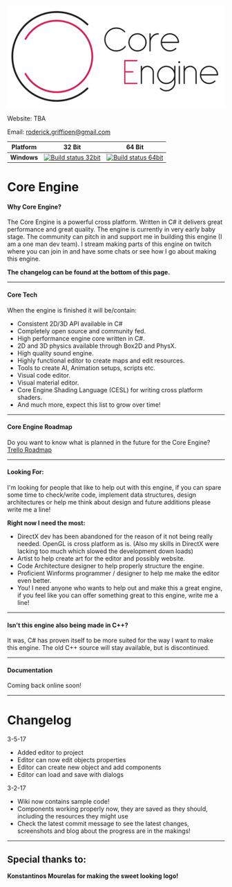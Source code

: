 ![Core Logo](Images/CoreLogoSide_HD_Dark_Resized.png)

Website: TBA

Email: roderick.griffioen@gmail.com

| **Platform** | **32 Bit** | **64 Bit** |
|---|---|---|
|**Windows**         |[![Build status 32bit](https://ci.appveyor.com/api/projects/status/waje6rhqdkm8dkkn?svg=true)](https://ci.appveyor.com/project/Pitj3/core-cs) |[![Build status 64bit](https://ci.appveyor.com/api/projects/status/waje6rhqdkm8dkkn?svg=true)](https://ci.appveyor.com/project/Pitj3/core-cs) |

# Core Engine
#### Why Core Engine?

The Core Engine is a powerful cross platform. Written in C# it delivers great performance and great quality.
The engine is currently in very early baby stage. The community can pitch in and support me in building this engine (I am a one man dev team).
I stream making parts of this engine on twitch where you can join in and have some chats or see how I go about making this engine.

<b>The changelog can be found at the bottom of this page.</b>

---

#### Core Tech
When the engine is finished it will be/contain:

- Consistent 2D/3D API available in C#
- Completely open source and community fed.
- High performance engine core written in C#.
- 2D and 3D physics available through Box2D and PhysX.
- High quality sound engine.
- Highly functional editor to create maps and edit resources.
- Tools to create AI, Animation setups, scripts etc.
- Visual code editor.
- Visual material editor.
- Core Engine Shading Language (CESL) for writing cross platform shaders.
- And much more, expect this list to grow over time!

---

#### Core Engine Roadmap
Do you want to know what is planned in the future for the Core Engine?
[Trello Roadmap](https://trello.com/b/OCBe57G3/core-engine-roadmap)

---

#### Looking For:
I'm looking for people that like to help out with this engine, if you can spare some time to check/write code, implement data structures, design architectures or help me think about design and future additions please write me a line!

<b>Right now I need the most:</b>
- DirectX dev has been abandoned for the reason of it not being really needed. OpenGL is cross platform as is. (Also my skills in DirectX were lacking too much which slowed the development down loads)
- Artist to help create art for the editor and possibly website.
- Code Architecture designer to help properly structure the engine.
- Proficient Winforms programmer / designer to help me make the editor even better.
- You! I need anyone who wants to help out and make this a great engine, if you feel like you can offer something great to this engine, write me a line!

---

#### Isn't this engine also being made in C++?
It was, C# has proven itself to be more suited for the way I want to make this engine. The old C++ source will stay available, but is discontinued. 

---

#### Documentation

Coming back online soon!

---

# Changelog
3-5-17
- Added editor to project
- Editor can now edit objects properties
- Editor can create new object and add components
- Editor can load and save with dialogs


3-2-17
- Wiki now contains sample code!
- Components working properly now, they are saved as they should, including the resources they might use
- Check the latest commit message to see the latest changes, screenshots and blog about the progress are in the makings!

---

## Special thanks to:

<b>Konstantinos Mourelas for making the sweet looking logo!</b>
